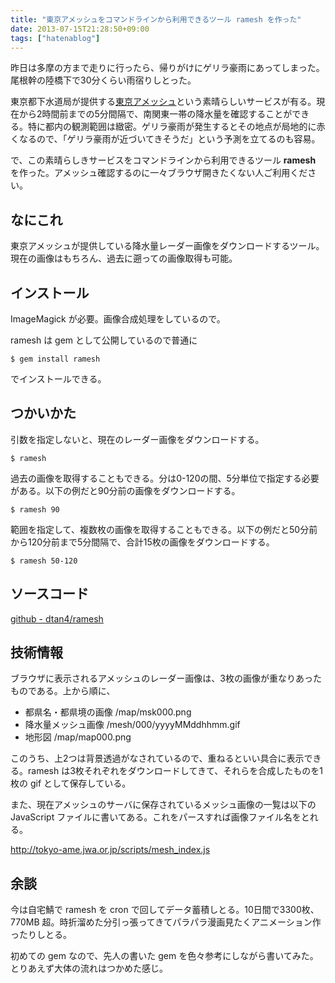 ```yaml
---
title: "東京アメッシュをコマンドラインから利用できるツール ramesh を作った"
date: 2013-07-15T21:28:50+09:00
tags: ["hatenablog"]
---
```


昨日は多摩の方まで走りに行ったら、帰りがけにゲリラ豪雨にあってしまった。尾根幹の陸橋下で30分くらい雨宿りしとった。

東京都下水道局が提供する[東京アメッシュ](http://tokyo-ame.jwa.or.jp/index.html)という素晴らしいサービスが有る。現在から2時間前までの5分間隔で、南関東一帯の降水量を確認することができる。特に都内の観測範囲は緻密。ゲリラ豪雨が発生するとその地点が局地的に赤くなるので、「ゲリラ豪雨が近づいてきそうだ」という予測を立てるのも容易。

で、この素晴らしきサービスをコマンドラインから利用できるツール **ramesh** を作った。アメッシュ確認するのに一々ブラウザ開きたくない人ご利用ください。

## なにこれ
東京アメッシュが提供している降水量レーダー画像をダウンロードするツール。現在の画像はもちろん、過去に遡っての画像取得も可能。

## インストール
ImageMagick が必要。画像合成処理をしているので。

ramesh は gem として公開しているので普通に

    $ gem install ramesh

でインストールできる。

## つかいかた
引数を指定しないと、現在のレーダー画像をダウンロードする。

    $ ramesh

過去の画像を取得することもできる。分は0-120の間、5分単位で指定する必要がある。以下の例だと90分前の画像をダウンロードする。

    $ ramesh 90


範囲を指定して、複数枚の画像を取得することもできる。以下の例だと50分前から120分前まで5分間隔で、合計15枚の画像をダウンロードする。

    $ ramesh 50-120

## ソースコード

[github - dtan4/ramesh](https://github.com/dtan4/ramesh)

## 技術情報
ブラウザに表示されるアメッシュのレーダー画像は、3枚の画像が重なりあったものである。上から順に、

* 都県名・都県境の画像 /map/msk000.png
* 降水量メッシュ画像 /mesh/000/yyyyMMddhhmm.gif
* 地形図 /map/map000.png

このうち、上2つは背景透過がなされているので、重ねるといい具合に表示できる。ramesh は3枚それぞれをダウンロードしてきて、それらを合成したものを1枚の gif として保存している。

また、現在アメッシュのサーバに保存されているメッシュ画像の一覧は以下の JavaScript ファイルに書いてある。これをパースすれば画像ファイル名をとれる。

http://tokyo-ame.jwa.or.jp/scripts/mesh_index.js

## 余談
今は自宅鯖で ramesh を cron で回してデータ蓄積しとる。10日間で3300枚、770MB 超。時折溜めた分引っ張ってきてパラパラ漫画見たくアニメーション作ったりしとる。

初めての gem なので、先人の書いた gem を色々参考にしながら書いてみた。とりあえず大体の流れはつかめた感じ。
